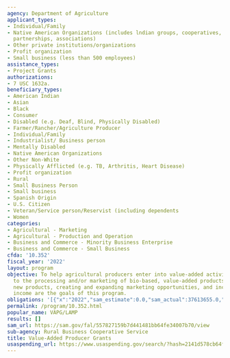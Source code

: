```yaml
---
agency: Department of Agriculture
applicant_types:
- Individual/Family
- Native American Organizations (includes lndian groups, cooperatives, corporations,
  partnerships, associations)
- Other private institutions/organizations
- Profit organization
- Small business (less than 500 employees)
assistance_types:
- Project Grants
authorizations:
- 7 USC 1632a.
beneficiary_types:
- American Indian
- Asian
- Black
- Consumer
- Disabled (e.g. Deaf, Blind, Physically Disabled)
- Farmer/Rancher/Agriculture Producer
- Individual/Family
- Industrialist/ Business person
- Mentally Disabled
- Native American Organizations
- Other Non-White
- Physically Afflicted (e.g. TB, Arthritis, Heart Disease)
- Profit organization
- Rural
- Small Business Person
- Small business
- Spanish Origin
- U.S. Citizen
- Veteran/Service person/Reservist (including dependents
- Women
categories:
- Agricultural - Marketing
- Agricultural - Production and Operation
- Business and Commerce - Minority Business Enterprise
- Business and Commerce - Small Business
cfda: '10.352'
fiscal_year: '2022'
layout: program
objective: To help agricultural producers enter into value-added activities related
  to the processing and/or marketing of bio-based, value-added products. Generating
  new products, creating and expanding marketing opportunities, and increasing producer
  income are the goals of this program.
obligations: '[{"x":"2022","sam_estimate":0.0,"sam_actual":37613655.0,"usa_spending_actual":12850549.0},{"x":"2023","sam_estimate":35951973.0,"sam_actual":0.0,"usa_spending_actual":0.0},{"x":"2024","sam_estimate":40000000.0,"sam_actual":0.0,"usa_spending_actual":0.0}]'
permalink: /program/10.352.html
popular_name: VAPG/LAMP
results: []
sam_url: https://sam.gov/fal/557827159b7d441481bb64fe34007b70/view
sub-agency: Rural Business Cooperative Service
title: Value-Added Producer Grants
usaspending_url: https://www.usaspending.gov/search/?hash=2141d578cb64f43eea98feec6d20f03c
---
```


